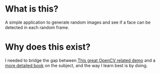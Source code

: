 # What is this?

A simple application to generate random images and see if a face can be detected in each random frame.

# Why does this exist?

I needed to bridge the gap between [This great OpenCV related demo](https://github.com/xperience-ai/oreilly_opencv_workshop2018.git) and a [more detailed book](https://www.amazon.com/gp/product/B076Q9RBF3/) on the subject, and the way I learn best is by doing.
